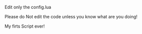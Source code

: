 Edit only the config.lua 

Please do Not edit the code unless you know what are you doing!

My firts Script ever!
